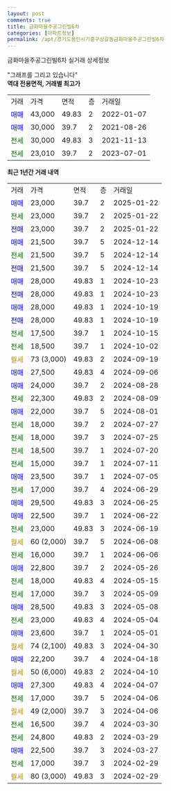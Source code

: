 ```yaml
---
layout: post
comments: true
title: 금화마을주공그린빌6차
categories: [아파트정보]
permalink: /apt/경기도용인시기흥구상갈동금화마을주공그린빌6차
---
```


금화마을주공그린빌6차 실거래 상세정보

<script type="text/javascript">
  google.charts.load('current', {'packages':['line', 'corechart']});
  google.charts.setOnLoadCallback(drawChart);

  function drawChart() {
    var data = new google.visualization.DataTable();
    data.addColumn('date', '거래일');
    data.addColumn('number', "매매");
    data.addColumn('number', "전세");
    data.addColumn('number', "전매");

    data.addRows([[new Date(Date.parse("2025-01-22")), 23000, null, null], [new Date(Date.parse("2025-01-22")), null, 23000, null], [new Date(Date.parse("2025-01-22")), null, null, 23000], [new Date(Date.parse("2024-12-14")), 21500, null, null], [new Date(Date.parse("2024-12-14")), null, 21500, null], [new Date(Date.parse("2024-12-14")), null, null, 21500], [new Date(Date.parse("2024-10-23")), 28000, null, null], [new Date(Date.parse("2024-10-23")), null, null, 28000], [new Date(Date.parse("2024-10-19")), 28000, null, null], [new Date(Date.parse("2024-10-19")), null, null, 28000], [new Date(Date.parse("2024-10-15")), null, 17500, null], [new Date(Date.parse("2024-10-02")), null, 18500, null], [new Date(Date.parse("2024-09-19")), null, null, null], [new Date(Date.parse("2024-09-06")), 27500, null, null], [new Date(Date.parse("2024-08-28")), 24000, null, null], [new Date(Date.parse("2024-08-09")), null, 22300, null], [new Date(Date.parse("2024-08-01")), 22000, null, null], [new Date(Date.parse("2024-07-27")), null, 18000, null], [new Date(Date.parse("2024-07-25")), null, 18000, null], [new Date(Date.parse("2024-07-20")), null, 18500, null], [new Date(Date.parse("2024-07-11")), null, 15000, null], [new Date(Date.parse("2024-07-05")), 23500, null, null], [new Date(Date.parse("2024-06-29")), null, 17000, null], [new Date(Date.parse("2024-06-25")), 29500, null, null], [new Date(Date.parse("2024-06-22")), 22500, null, null], [new Date(Date.parse("2024-06-19")), null, 23000, null], [new Date(Date.parse("2024-06-08")), null, null, null], [new Date(Date.parse("2024-06-06")), null, 16000, null], [new Date(Date.parse("2024-05-26")), 22800, null, null], [new Date(Date.parse("2024-05-15")), null, 18000, null], [new Date(Date.parse("2024-05-09")), null, 17000, null], [new Date(Date.parse("2024-05-08")), 28500, null, null], [new Date(Date.parse("2024-05-04")), null, 23000, null], [new Date(Date.parse("2024-05-01")), 23600, null, null], [new Date(Date.parse("2024-04-30")), null, null, null], [new Date(Date.parse("2024-04-18")), 22200, null, null], [new Date(Date.parse("2024-04-10")), null, null, null], [new Date(Date.parse("2024-04-07")), 27300, null, null], [new Date(Date.parse("2024-04-06")), null, 17000, null], [new Date(Date.parse("2024-04-06")), null, null, null], [new Date(Date.parse("2024-03-30")), null, 16500, null], [new Date(Date.parse("2024-03-29")), null, 24800, null], [new Date(Date.parse("2024-03-27")), 22500, null, null], [new Date(Date.parse("2024-02-29")), null, 17000, null], [new Date(Date.parse("2024-02-29")), null, null, null]]);

    var options = {
      hAxis: {
        format: 'yyyy/MM/dd'
      },    
      lineWidth: 0,
      pointsVisible: true,    
      title: '최근 1년간 유형별 실거래가 분포',
      legend: { position: 'bottom' }
    };

    var formatter = new google.visualization.NumberFormat({pattern:'###,###'} );
    formatter.format(data, 1);
    formatter.format(data, 2);
    
    setTimeout(function() {
        var chart = new google.visualization.LineChart(document.getElementById('columnchart_material'));
        chart.draw(data, (options));
        document.getElementById('loading').style.display = 'none';
    }, 200);
  }
</script>


<div id="loading" style="z-index:20; display: block; margin-left: 0px">"그래프를 그리고 있습니다"</div>
<div id="columnchart_material" style="width: 95%; margin-left: 0px; display: block"></div>
<!-- contents start -->
<b>역대 전용면적, 거래별 최고가</b>
<table class="sortable">
    <tr>
      <td>거래</td>
      <td>가격</td>
      <td>면적</td>
      <td>층</td>
      <td>거래일</td>
    </tr>
        <tr>
          <td><a style="color: blue">매매</a></td>
          <td>43,000</td>
          <td>49.83</td>
          <td>2</td>
          <td>2022-01-07</td>
        </tr>            <tr>
          <td><a style="color: blue">매매</a></td>
          <td>30,000</td>
          <td>39.7</td>
          <td>2</td>
          <td>2021-08-26</td>
        </tr>        
        <tr>
              <td><a style="color: darkgreen">전세</a></td>
              <td>30,000</td>
              <td>49.83</td>
              <td>3</td>
              <td>2021-11-13</td>
            </tr>            <tr>
              <td><a style="color: darkgreen">전세</a></td>
              <td>23,010</td>
              <td>39.7</td>
              <td>2</td>
              <td>2023-07-01</td>
            </tr>        
    
</table>

<b>최근 1년간 거래 내역</b>

<table class="sortable">
    <tr>
      <td>거래</td>
      <td>가격</td>
      <td>면적</td>
      <td>층</td>
      <td>거래일</td>
    </tr>
    <tr>
      <td><a style="color: blue">매매</a></td>
      <td>23,000</td>
      <td>39.7</td>
      <td>2</td>
      <td>2025-01-22</td>
    </tr>          <tr>
      <td><a style="color: darkgreen">전세</a></td>
      <td>23,000</td>
      <td>39.7</td>
      <td>2</td>
      <td>2025-01-22</td>
    </tr>          <tr>
      <td><a style="color: darkblue">전매</a></td>
      <td>23,000</td>
      <td>39.7</td>
      <td>2</td>
      <td>2025-01-22</td>
    </tr>          <tr>
      <td><a style="color: blue">매매</a></td>
      <td>21,500</td>
      <td>39.7</td>
      <td>5</td>
      <td>2024-12-14</td>
    </tr>          <tr>
      <td><a style="color: darkgreen">전세</a></td>
      <td>21,500</td>
      <td>39.7</td>
      <td>5</td>
      <td>2024-12-14</td>
    </tr>          <tr>
      <td><a style="color: darkblue">전매</a></td>
      <td>21,500</td>
      <td>39.7</td>
      <td>5</td>
      <td>2024-12-14</td>
    </tr>          <tr>
      <td><a style="color: blue">매매</a></td>
      <td>28,000</td>
      <td>49.83</td>
      <td>1</td>
      <td>2024-10-23</td>
    </tr>          <tr>
      <td><a style="color: darkblue">전매</a></td>
      <td>28,000</td>
      <td>49.83</td>
      <td>1</td>
      <td>2024-10-23</td>
    </tr>          <tr>
      <td><a style="color: blue">매매</a></td>
      <td>28,000</td>
      <td>49.83</td>
      <td>1</td>
      <td>2024-10-19</td>
    </tr>          <tr>
      <td><a style="color: darkblue">전매</a></td>
      <td>28,000</td>
      <td>49.83</td>
      <td>1</td>
      <td>2024-10-19</td>
    </tr>          <tr>
      <td><a style="color: darkgreen">전세</a></td>
      <td>17,500</td>
      <td>39.7</td>
      <td>1</td>
      <td>2024-10-15</td>
    </tr>          <tr>
      <td><a style="color: darkgreen">전세</a></td>
      <td>18,500</td>
      <td>39.7</td>
      <td>1</td>
      <td>2024-10-02</td>
    </tr>          <tr>
      <td><a style="color: darkgoldenrod">월세</a></td>
      <td>73 (3,000)</td>
      <td>49.83</td>
      <td>2</td>
      <td>2024-09-19</td>
    </tr>          <tr>
      <td><a style="color: blue">매매</a></td>
      <td>27,500</td>
      <td>49.83</td>
      <td>4</td>
      <td>2024-09-06</td>
    </tr>          <tr>
      <td><a style="color: blue">매매</a></td>
      <td>24,000</td>
      <td>39.7</td>
      <td>2</td>
      <td>2024-08-28</td>
    </tr>          <tr>
      <td><a style="color: darkgreen">전세</a></td>
      <td>22,300</td>
      <td>49.83</td>
      <td>2</td>
      <td>2024-08-09</td>
    </tr>          <tr>
      <td><a style="color: blue">매매</a></td>
      <td>22,000</td>
      <td>39.7</td>
      <td>5</td>
      <td>2024-08-01</td>
    </tr>          <tr>
      <td><a style="color: darkgreen">전세</a></td>
      <td>18,000</td>
      <td>39.7</td>
      <td>2</td>
      <td>2024-07-27</td>
    </tr>          <tr>
      <td><a style="color: darkgreen">전세</a></td>
      <td>18,000</td>
      <td>39.7</td>
      <td>3</td>
      <td>2024-07-25</td>
    </tr>          <tr>
      <td><a style="color: darkgreen">전세</a></td>
      <td>18,500</td>
      <td>39.7</td>
      <td>1</td>
      <td>2024-07-20</td>
    </tr>          <tr>
      <td><a style="color: darkgreen">전세</a></td>
      <td>15,000</td>
      <td>39.7</td>
      <td>1</td>
      <td>2024-07-11</td>
    </tr>          <tr>
      <td><a style="color: blue">매매</a></td>
      <td>23,500</td>
      <td>39.7</td>
      <td>1</td>
      <td>2024-07-05</td>
    </tr>          <tr>
      <td><a style="color: darkgreen">전세</a></td>
      <td>17,000</td>
      <td>39.7</td>
      <td>4</td>
      <td>2024-06-29</td>
    </tr>          <tr>
      <td><a style="color: blue">매매</a></td>
      <td>29,500</td>
      <td>49.83</td>
      <td>3</td>
      <td>2024-06-25</td>
    </tr>          <tr>
      <td><a style="color: blue">매매</a></td>
      <td>22,500</td>
      <td>39.7</td>
      <td>1</td>
      <td>2024-06-22</td>
    </tr>          <tr>
      <td><a style="color: darkgreen">전세</a></td>
      <td>23,000</td>
      <td>49.83</td>
      <td>3</td>
      <td>2024-06-19</td>
    </tr>          <tr>
      <td><a style="color: darkgoldenrod">월세</a></td>
      <td>60 (2,000)</td>
      <td>39.7</td>
      <td>5</td>
      <td>2024-06-08</td>
    </tr>          <tr>
      <td><a style="color: darkgreen">전세</a></td>
      <td>16,000</td>
      <td>39.7</td>
      <td>1</td>
      <td>2024-06-06</td>
    </tr>          <tr>
      <td><a style="color: blue">매매</a></td>
      <td>22,800</td>
      <td>39.7</td>
      <td>2</td>
      <td>2024-05-26</td>
    </tr>          <tr>
      <td><a style="color: darkgreen">전세</a></td>
      <td>18,000</td>
      <td>49.83</td>
      <td>4</td>
      <td>2024-05-15</td>
    </tr>          <tr>
      <td><a style="color: darkgreen">전세</a></td>
      <td>17,000</td>
      <td>39.7</td>
      <td>3</td>
      <td>2024-05-09</td>
    </tr>          <tr>
      <td><a style="color: blue">매매</a></td>
      <td>28,500</td>
      <td>49.83</td>
      <td>3</td>
      <td>2024-05-08</td>
    </tr>          <tr>
      <td><a style="color: darkgreen">전세</a></td>
      <td>23,000</td>
      <td>49.83</td>
      <td>4</td>
      <td>2024-05-04</td>
    </tr>          <tr>
      <td><a style="color: blue">매매</a></td>
      <td>23,600</td>
      <td>39.7</td>
      <td>1</td>
      <td>2024-05-01</td>
    </tr>          <tr>
      <td><a style="color: darkgoldenrod">월세</a></td>
      <td>74 (2,100)</td>
      <td>49.83</td>
      <td>3</td>
      <td>2024-04-30</td>
    </tr>          <tr>
      <td><a style="color: blue">매매</a></td>
      <td>22,200</td>
      <td>39.7</td>
      <td>4</td>
      <td>2024-04-18</td>
    </tr>          <tr>
      <td><a style="color: darkgoldenrod">월세</a></td>
      <td>50 (6,000)</td>
      <td>49.83</td>
      <td>2</td>
      <td>2024-04-10</td>
    </tr>          <tr>
      <td><a style="color: blue">매매</a></td>
      <td>27,300</td>
      <td>49.83</td>
      <td>4</td>
      <td>2024-04-07</td>
    </tr>          <tr>
      <td><a style="color: darkgreen">전세</a></td>
      <td>17,000</td>
      <td>39.7</td>
      <td>5</td>
      <td>2024-04-06</td>
    </tr>          <tr>
      <td><a style="color: darkgoldenrod">월세</a></td>
      <td>49 (2,000)</td>
      <td>39.7</td>
      <td>3</td>
      <td>2024-04-06</td>
    </tr>          <tr>
      <td><a style="color: darkgreen">전세</a></td>
      <td>16,500</td>
      <td>39.7</td>
      <td>4</td>
      <td>2024-03-30</td>
    </tr>          <tr>
      <td><a style="color: darkgreen">전세</a></td>
      <td>24,800</td>
      <td>49.83</td>
      <td>2</td>
      <td>2024-03-29</td>
    </tr>          <tr>
      <td><a style="color: blue">매매</a></td>
      <td>22,500</td>
      <td>39.7</td>
      <td>3</td>
      <td>2024-03-27</td>
    </tr>          <tr>
      <td><a style="color: darkgreen">전세</a></td>
      <td>17,000</td>
      <td>39.7</td>
      <td>3</td>
      <td>2024-02-29</td>
    </tr>          <tr>
      <td><a style="color: darkgoldenrod">월세</a></td>
      <td>80 (3,000)</td>
      <td>49.83</td>
      <td>3</td>
      <td>2024-02-29</td>
    </tr>      </table>
<!-- contents end -->    

